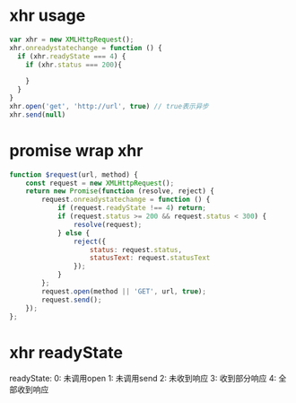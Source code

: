 #  xhr usage
```javascript
var xhr = new XMLHttpRequest();
xhr.onreadystatechange = function () {
  if (xhr.readyState === 4) {
    if (xhr.status === 200){
      
    }
  }
}
xhr.open('get', 'http://url', true) // true表示异步
xhr.send(null)
```
# promise wrap xhr
```javascript
function $request(url, method) {
	const request = new XMLHttpRequest();
	return new Promise(function (resolve, reject) {
		request.onreadystatechange = function () {
			if (request.readyState !== 4) return;
			if (request.status >= 200 && request.status < 300) {
				resolve(request);
			} else {
				reject({
					status: request.status,
					statusText: request.statusText
				});
			}
		};
		request.open(method || 'GET', url, true);
		request.send();
	});
};
```

# xhr readyState
readyState: 
0: 未调用open
1: 未调用send
2: 未收到响应
3: 收到部分响应
4: 全部收到响应